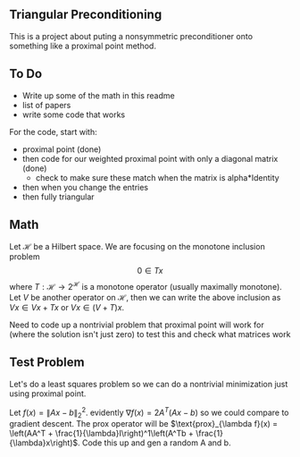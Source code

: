 ## Triangular Preconditioning
This is a project about puting a nonsymmetric preconditioner onto something like a proximal point method.

## To Do
 - Write up some of the math in this readme
 - list of papers
 - write some code that works

For the code, start with:
 - proximal point (done)
 - then code for our weighted proximal point with only a diagonal matrix (done)
   - check to make sure these match when the matrix is alpha*Identity
 - then when you change the entries
 - then fully triangular


## Math
Let $\mathcal{H}$ be a Hilbert space. We are focusing on the monotone inclusion problem
$$0 \in Tx$$
where $T : \mathcal{H} \to 2^{\mathcal{H}}$ is a monotone operator (usually maximally monotone). Let $V$ be another operator on $\mathcal{H}$, then we can write the above inclusion as
$Vx \in Vx + Tx$
or
$Vx \in (V + T)x.$

Need to code up a nontrivial problem that proximal point will work for (where the solution isn't just zero) to test this and check what matrices work

## Test Problem
Let's do a least squares problem so we can do a nontrivial minimization just using proximal point.

Let $f(x) = \lVert Ax - b \rVert_2^2$. evidently $\nabla f(x) = 2A^T(Ax - b)$ so we could compare to gradient descent. The prox operator will be $\text{prox}_{\lambda f}(x) = \left(AA^T + \frac{1}{\lambda}I\right)^1\left(A^Tb + \frac{1}{\lambda}x\right)$. Code this up and gen a random A and b.
